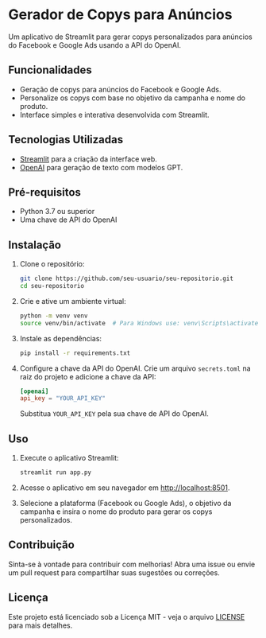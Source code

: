 # Gerador de Copys para Anúncios

Um aplicativo de Streamlit para gerar copys personalizados para anúncios do Facebook e Google Ads usando a API do OpenAI.

## Funcionalidades

- Geração de copys para anúncios do Facebook e Google Ads.
- Personalize os copys com base no objetivo da campanha e nome do produto.
- Interface simples e interativa desenvolvida com Streamlit.

## Tecnologias Utilizadas

- [Streamlit](https://streamlit.io/) para a criação da interface web.
- [OpenAI](https://openai.com/) para geração de texto com modelos GPT.

## Pré-requisitos

- Python 3.7 ou superior
- Uma chave de API do OpenAI

## Instalação

1. Clone o repositório:

    ```bash
    git clone https://github.com/seu-usuario/seu-repositorio.git
    cd seu-repositorio
    ```

2. Crie e ative um ambiente virtual:

    ```bash
    python -m venv venv
    source venv/bin/activate  # Para Windows use: venv\Scripts\activate
    ```

3. Instale as dependências:

    ```bash
    pip install -r requirements.txt
    ```

4. Configure a chave da API do OpenAI. Crie um arquivo `secrets.toml` na raiz do projeto e adicione a chave da API:

    ```toml
    [openai]
    api_key = "YOUR_API_KEY"
    ```

   Substitua `YOUR_API_KEY` pela sua chave de API do OpenAI.

## Uso

1. Execute o aplicativo Streamlit:

    ```bash
    streamlit run app.py
    ```

2. Acesse o aplicativo em seu navegador em [http://localhost:8501](http://localhost:8501).

3. Selecione a plataforma (Facebook ou Google Ads), o objetivo da campanha e insira o nome do produto para gerar os copys personalizados.

## Contribuição

Sinta-se à vontade para contribuir com melhorias! Abra uma issue ou envie um pull request para compartilhar suas sugestões ou correções.

## Licença

Este projeto está licenciado sob a Licença MIT - veja o arquivo [LICENSE](LICENSE) para mais detalhes.


